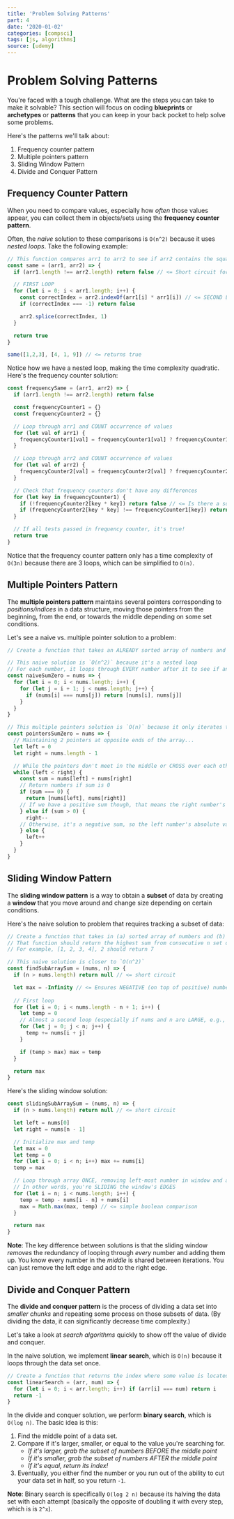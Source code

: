 ```yaml
---
title: 'Problem Solving Patterns'
part: 4
date: '2020-01-02'
categories: [compsci]
tags: [js, algorithms]
source: [udemy]
---
```


# Problem Solving Patterns

You're faced with a tough challenge. What are the steps you can take to make it solvable? This section will focus on coding **blueprints** or **archetypes** or **patterns** that you can keep in your back pocket to help solve some problems.

Here's the patterns we'll talk about:
1. Frequency counter pattern
2. Multiple pointers pattern
3. Sliding Window Pattern
4. Divide and Conquer Pattern

## Frequency Counter Pattern

When you need to compare values, especially how *often* those values appear, you can collect them in objects/sets using the **frequency counter pattern**.

Often, the *naive* solution to these comparisons is `O(n^2)` because it uses *nested loops*. Take the following example:

```js
// This function compares arr1 to arr2 to see if arr2 contains the squared versions of all numbers in arr1
const same = (arr1, arr2) => {
  if (arr1.length !== arr2.length) return false // <= Short circuit for a fast return

  // FIRST LOOP
  for (let i = 0; i < arr1.length; i++) {
    const correctIndex = arr2.indexOf(arr1[i] * arr1[i]) // <= SECOND LOOP
    if (correctIndex === -1) return false

    arr2.splice(correctIndex, 1)
  }

  return true
}

same([1,2,3], [4, 1, 9]) // <= returns true
```

Notice how we have a nested loop, making the time complexity quadratic. Here's the frequency counter solution:

```js
const frequencySame = (arr1, arr2) => {
  if (arr1.length !== arr2.length) return false

  const frequencyCounter1 = {}
  const frequencyCounter2 = {}

  // Loop through arr1 and COUNT occurrence of values
  for (let val of arr1) {
    frequencyCounter1[val] = frequencyCounter1[val] ? frequencyCounter1[val] + 1 : 0
  }

  // Loop through arr2 and COUNT occurrence of values
  for (let val of arr2) {
    frequencyCounter2[val] = frequencyCounter2[val] ? frequencyCounter2[val] + 1 : 0
  }

  // Check that frequency counters don't have any differences
  for (let key in frequencyCounter1) {
    if (!frequencyCounter2[key * key]) return false // <= Is there a square of the value?
    if (frequencyCounter2[key * key] !== frequencyCounter1[key]) return false // <= Do they have the same # of occurrences?
  }

  // If all tests passed in frequency counter, it's true!
  return true
}
```

Notice that the frequency counter pattern only has a time complexity of `O(3n)` because there are 3 loops, which can be simplified to `O(n)`.

## Multiple Pointers Pattern

The **multiple pointers pattern** maintains several pointers corresponding to *positions/indices* in a data structure, moving those pointers from the beginning, from the end, or towards the middle depending on some set conditions.

Let's see a naive vs. multiple pointer solution to a problem:

```js
// Create a function that takes an ALREADY sorted array of numbers and tries to return the first 2 numbers with a sum = 0

// This naive solution is `O(n^2)` because it's a nested loop
// For each number, it loops through EVERY number after it to see if any sums to 0
const naiveSumZero = nums => {
  for (let i = 0; i < nums.length; i++) {
    for (let j = i + 1; j < nums.length; j++) {
      if (nums[i] === nums[j]) return [nums[i], nums[j]]
    }
  }
}

// This multiple pointers solution is `O(n)` because it only iterates through the array ONCE
const pointersSumZero = nums => {
  // Maintaining 2 pointers at opposite ends of the array...
  let left = 0
  let right = nums.length - 1

  // While the pointers don't meet in the middle or CROSS over each other (b/c at that point we've exhausted our options)...
  while (left < right) {
    const sum = nums[left] + nums[right]
    // Return numbers if sum is 0
    if (sum === 0) {
      return [nums[left], nums[right]]
    // If we have a positive sum though, that means the right number's absolute value is larger, so move to the smaller number before it
    } else if (sum > 0) {
      right--
    // Otherwise, it's a negative sum, so the left number's absolute value is larger; we need to move to the next number
    } else {
      left++
    }
  }
}
```

## Sliding Window Pattern

The **sliding window pattern** is a way to obtain a **subset** of data by creating a **window** that you move around and change size depending on certain conditions.

Here's the naive solution to problem that requires tracking a subset of data:

```js
// Create a function that takes in (a) sorted array of numbers and (b) n
// That function should return the highest sum from consecutive n set of numbers in that array
// For example, [1, 2, 3, 4], 2 should return 7

// This naive solution is closer to `O(n^2)`
const findSubArraySum = (nums, n) => {
  if (n > nums.length) return null // <= short circuit

  let max = -Infinity // <= Ensures NEGATIVE (on top of positive) numbers get replaced by temp
  
  // First loop
  for (let i = 0; i < nums.length - n + 1; i++) {
    let temp = 0
    // Almost a second loop (especially if nums and n are LARGE, e.g., 1,000,000 nums and n = 100,000)
    for (let j = 0; j < n; j++) {
      temp += nums[i + j]
    }

    if (temp > max) max = temp
  }

  return max
}
```

Here's the sliding window solution:

```js
const slidingSubArraySum = (nums, n) => {
  if (n > nums.length) return null // <= short circuit

  let left = nums[0]
  let right = nums[n - 1]

  // Initialize max and temp
  let max = 0
  let temp = 0
  for (let i = 0; i < n; i++) max += nums[i]
  temp = max

  // Loop through array ONCE, removing left-most number in window and adding number to the right of window
  // In other words, you're SLIDING the window's EDGES 
  for (let i = n; i < nums.length; i++) {
    temp = temp - nums[i - n] + nums[i]
    max = Math.max(max, temp) // <= simple boolean comparison
  }

  return max
}
```

**Note**: The key difference between solutions is that the sliding window *removes* the redundancy of looping through *every* number and adding them up. You know every number in the *middle* is shared between iterations. You can just remove the left edge and add to the right edge.

## Divide and Conquer Pattern

The **divide and conquer pattern** is the process of dividing a data set into *smaller chunks* and repeating some process on those subsets of data. (By dividing the data, it can significantly decrease time complexity.)

Let's take a look at *search algorithms* quickly to show off the value of divide and conquer.

In the naive solution, we implement **linear search**, which is `O(n)` because it loops through the data set once.

```js
// Create a function that returns the index where some value is located in a SORTED array (if none found, return -1)
const linearSearch = (arr, num) => {
  for (let i = 0; i < arr.length; i++) if (arr[i] === num) return i
  return -1
}
```

In the divide and conquer solution, we perform **binary search**, which is `O(log n)`. The basic idea is this:

1. Find the middle point of a data set.
2. Compare if it's larger, smaller, or equal to the value you're searching for.
   * *If it's larger, grab the subset of numbers BEFORE the middle point*
   * *If it's smaller, grab the subset of numbers AFTER the middle point*
   * *If it's equal, return its index!*
3. Eventually, you either find the number or you run out of the ability to cut your data set in half, so you return `-1`.

**Note**: Binary search is specifically `O(log 2 n)` because its halving the data set with each attempt (basically the opposite of doubling it with every step, which is is `2^x`).